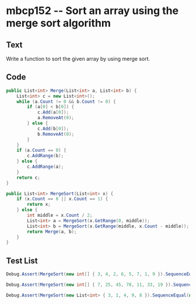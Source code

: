# mbcp152 -- Sort an array using the merge sort algorithm

## Text

Write a function to sort the given array by using merge sort.

## Code

```csharp
public List<int> Merge(List<int> a, List<int> b) {
    List<int> c = new List<int>();
    while (a.Count != 0 && b.Count != 0) {
        if (a[0] < b[0]) {
            c.Add(a[0]);
            a.RemoveAt(0);
        } else {
            c.Add(b[0]);
            b.RemoveAt(0);
        }
    }
    if (a.Count == 0) {
        c.AddRange(b);
    } else {
        c.AddRange(a);
    }
    return c;
}

public List<int> MergeSort(List<int> x) {
    if (x.Count == 0 || x.Count == 1) {
        return x;
    } else {
        int middle = x.Count / 2;
        List<int> a = MergeSort(x.GetRange(0, middle));
        List<int> b = MergeSort(x.GetRange(middle, x.Count - middle));
        return Merge(a, b);
    }
}
```

## Test List

```csharp
Debug.Assert(MergeSort(new int[] { 3, 4, 2, 6, 5, 7, 1, 9 }).SequenceEqual(new int[] { 1, 2, 3, 4, 5, 6, 7, 9 }));
```

```csharp
Debug.Assert(MergeSort(new int[] { 7, 25, 45, 78, 11, 33, 19 }).SequenceEqual(new int[] { 7, 11, 19, 25, 33, 45, 78 }));
```

```csharp
Debug.Assert(MergeSort(new List<int> { 3, 1, 4, 9, 8 }).SequenceEqual(new List<int> { 1, 3, 4, 8, 9 }));
```
